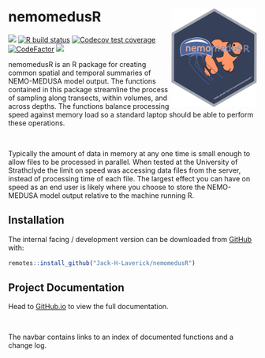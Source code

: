 
<!-- README.md is generated from README.Rmd. Please edit that file -->

# nemomedusR <a href='https://jack-h-laverick.github.io/nemomedusR'><img src='man/figures/logo.png' align="right" height="200"/></a>

<!-- badges: start -->

[![](https://img.shields.io/badge/lifecycle-experimental-orange.svg)](https://www.tidyverse.org/lifecycle/#experimental)
[![R build
status](https://github.com/Jack-H-Laverick/nemomedusR/workflows/R-CMD-check/badge.svg)](https://github.com/Jack-H-Laverick/nemomedusR/actions)
[![Codecov test
coverage](https://codecov.io/gh/Jack-H-Laverick/nemomedusR/branch/master/graph/badge.svg)](https://codecov.io/gh/Jack-H-Laverick/nemomedusR?branch=master)
[![CodeFactor](https://www.codefactor.io/repository/github/Jack-H-Laverick/nemomedusR/badge)](https://www.codefactor.io/repository/github/Jack-H-Laverick/nemomedusR)
[![](https://img.shields.io/github/last-commit/Jack-H-Laverick/nemomedusR.svg)](https://github.com/Jack-H-Laverick/nemomedusR/commits/master)
<!-- badges: end -->

nemomedusR is an R package for creating common spatial and temporal
summaries of NEMO-MEDUSA model output. The functions contained in this
package streamline the process of sampling along transects, within
volumes, and across depths. The functions balance processing speed
against memory load so a standard laptop should be able to perform these
operations.

<br/>

Typically the amount of data in memory at any one time is small enough
to allow files to be processed in parallel. When tested at the
University of Strathclyde the limit on speed was accessing data files
from the server, instead of processing time of each file. The largest
effect you can have on speed as an end user is likely where you choose
to store the NEMO-MEDUSA model output relative to the machine running R.

## Installation

The internal facing / development version can be downloaded from
[GitHub](https://github.com/) with:

``` r
remotes::install_github("Jack-H-Laverick/nemomedusR")
```

## Project Documentation

Head to
[GitHub.io](https://jack-h-laverick.github.io/nemomedusR/index.html) to
view the full documentation.

<br/>

The navbar contains links to an index of documented functions and a
change log.
